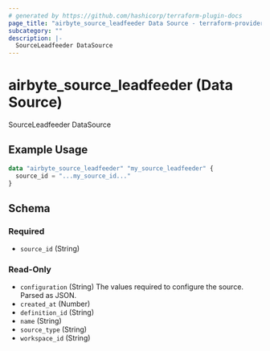 ```yaml
---
# generated by https://github.com/hashicorp/terraform-plugin-docs
page_title: "airbyte_source_leadfeeder Data Source - terraform-provider-airbyte"
subcategory: ""
description: |-
  SourceLeadfeeder DataSource
---
```


# airbyte_source_leadfeeder (Data Source)

SourceLeadfeeder DataSource

## Example Usage

```terraform
data "airbyte_source_leadfeeder" "my_source_leadfeeder" {
  source_id = "...my_source_id..."
}
```

<!-- schema generated by tfplugindocs -->
## Schema

### Required

- `source_id` (String)

### Read-Only

- `configuration` (String) The values required to configure the source. Parsed as JSON.
- `created_at` (Number)
- `definition_id` (String)
- `name` (String)
- `source_type` (String)
- `workspace_id` (String)
